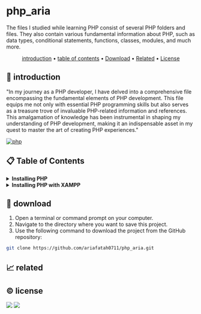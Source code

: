 # php_aria

The files I studied while learning PHP consist of several PHP folders and files. They also contain various fundamental information about PHP, such as data types, conditional statements, functions, classes, modules, and much more.

<p align="center">
  <a href="#introduction">introduction</a> •
  <a href="#table-of-contents">table of contents</a> •
  <a href="#download">Download</a> •
  <a href="#related">Related</a> •
  <a href="#license">License</a>
</p>

<p id="introduction"></p>

## 🚀 introduction
"In my journey as a PHP developer, I have delved into a comprehensive file encompassing the fundamental elements of PHP development. This file equips me not only with essential PHP programming skills but also serves as a treasure trove of invaluable PHP-related information and references. This amalgamation of knowledge has been instrumental in shaping my understanding of PHP development, making it an indispensable asset in my quest to master the art of creating PHP experiences."

<p align="left"> <a href="#">
  <img alt="php" src="https://img.shields.io/badge/-PHP-777BB4?style=flat-square&logo=php&logoColor=white" />
  </a>
</p>

<p id="table-of-contents"></p>

## 📋 Table of Contents
<details>
  <summary><b>Installing PHP</b></summary>

  1. **Installing PHP on Linux**
     - Open the terminal.
     - Use the following commands to install PHP and Apache (if not already installed):
       ```sh
       sudo apt-get update
       sudo apt-get install php apache2
       ```
     - Verify the PHP installation with the command:
       ```sh
       php -v
       ```
  2. **Installing PHP on Windows**
     - Download PHP
        - Open a web browser and visit the official PHP website at https://www.php.net/downloads.php.
        - Choose the PHP version you want to install. Select the Non-thread safe version if you're not using Apache with the PHP module.
        - Download the zip file for Windows. Make sure to choose the version that matches your operating system architecture (x86 for 32-bit, x64 for 64-bit).
     - Extract the PHP Files
        - Open the downloaded zip file.
        - Extract its contents to a location of your choice. For example, you can extract it to the C:\php directory.
     - Configure PHP
        - Open the directory where you extracted PHP.
        - Copy the php.ini-development file and rename it to php.ini
     - Configure the PATH
        - Right-click on the "This PC" or "Computer" icon on your desktop or in File Explorer.
        - Select "Properties" and choose "Advanced system settings" on the left panel.
        - Click on "Environment Variables."
        - In the "System variables" section, select the "Path" variable and click "Edit."
        - Click "New" and add the path to the PHP directory (e.g., C:\php).
        - Click "OK" to close all windows.
     - Test PHP Installation
        - Open the Command Prompt.
        - Type php -v and press Enter. This should display the installed PHP version.
</details>

<details>
  <summary><b>Installing PHP with XAMPP</b></summary>

  1. **Installing PHP Using XAMPP**
     - Download and install XAMPP according to your Windows operating system.
     - Run the "XAMPP Control Panel" application.
     - Click the "Start" button next to the Apache and MySQL modules.
     - Open a web browser and go to the http://localhost address to confirm a successful XAMPP installation.
     - To access PHPMyAdmin, visit http://localhost/phpmyadmin.
  2. **Adding XAMPP to your PATH**
     - Open the Terminal:
     - Edit the .bashrc (or .zshrc) File:
       - To edit the .bashrc file (or .zshrc if you're using Zsh), use the nano text editor or any other text editor you prefer. For example, to edit the .bashrc file, use the following command:
       ```sh
       nano ~/.bashrc
       ```
     - Add XAMPP to Your PATH:
       - Within the .bashrc file, add the following line to append the XAMPP bin directory to your PATH. Replace /opt/lampp with the installation path of your XAMPP if it's different:
       ```sh
       export PATH="/opt/lampp/bin:$PATH"
       ```
     - Save and Exit:
       - Press Ctrl+O to save the changes, and then press Enter. Next, press Ctrl+X to exit the text editor.
     - Reload Your Shell Profile:
       - To activate the changes you made, run the following command:
       ```sh
       source ~/.bashrc
       ```
       - If you're using Zsh, replace .bashrc with .zshrc in the command above.
     - Check PHP Version:
       - Now, you can verify whether XAMPP and PHP are accessible from the Linux terminal by running the following command:
       ```sh
       php --version
       ```
  3. **Start XAMPP in localhost**
     - Launch XAMPP with the following command (ensure you have superuser permissions):
       ```sh
       sudo /opt/lampp/lampp start
       ```
     - Run the XAMPP Control Panel with the command:
       - example
       ```sh
       sudo /opt/lampp/manager-linux-x64.run
       ```
     - Stop XAMPP with the following command:
       ```sh
       sudo /opt/lampp/lamp stop
       ```
</details>

<p id="download"></p>

## 🔨 download

1. Open a terminal or command prompt on your computer.
2. Navigate to the directory where you want to save this project.
3. Use the following command to download the project from the GitHub repository:
```sh
git clone https://github.com/ariafatah0711/php_aria.git
```

<p id="related"></p>

## 📈 related

<p id="license"></p>

## ©️ license
<a href="https://github.com/ariafatah0711" alt="CREATED"><img src="https://img.shields.io/static/v1?style=for-the-badge&label=CREATED%20BY&message=ariafatah0711&color=000000"></a>
<a href="https://github.com/ariafatah0711/ariafatah0711/blob/main/LICENSE" alt="LICENSE"><img src="https://img.shields.io/static/v1?style=for-the-badge&label=LICENSE&message=MIT&color=000000"></a>
